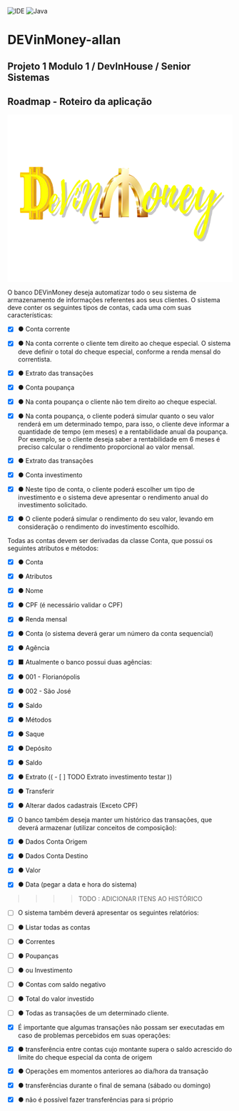 ![IDE](https://img.shields.io/badge/Eclipse-2C2255?style=for-the-badge&logo=eclipse&logoColor=white)
![Java](https://img.shields.io/badge/Java-ED8B00?style=for-the-badge&logo=java&logoColor=white)

# DEVinMoney-allan

## Projeto 1 Modulo 1 / DevInHouse / Senior Sistemas

## Roadmap - Roteiro da aplicação 

<p align="center">
        <a href="https://www.linkedin.com/in/all-an/">
        <img align="center" width="666" height="375"  src="/img/devinmoney-removebg-preview.png" />
</a>
</p>

O banco DEVinMoney deseja automatizar todo o seu sistema de armazenamento de informações referentes aos seus clientes. O sistema deve conter os seguintes tipos de contas, cada uma com suas características: 

- [x] ● Conta corrente 
- [x] ● Na conta corrente o cliente tem direito ao cheque especial. O sistema deve definir o total do cheque especial, conforme a renda mensal do correntista. 
- [x] ● Extrato das transações 

- [x] ● Conta poupança 
- [x] ● Na conta poupança o cliente não tem direito ao cheque especial. 
- [x] ● Na conta poupança, o cliente poderá simular quanto o seu valor renderá em um determinado tempo, para isso, o cliente deve informar a quantidade de tempo (em meses) e a rentabilidade anual da poupança. Por exemplo, se o cliente deseja saber a rentabilidade em 6 meses é preciso calcular o rendimento proporcional ao valor mensal. 
- [x] ● Extrato das transações 

- [x] ● Conta investimento 
- [x] ● Neste tipo de conta, o cliente poderá escolher um tipo de investimento e o sistema deve apresentar o rendimento anual do investimento solicitado. 
- [x] ● O cliente poderá simular o rendimento do seu valor, levando em consideração o rendimento do investimento escolhido. 

Todas as contas devem ser derivadas da classe Conta, que possui os seguintes atributos e métodos: 

- [x] ● Conta 
- [x] ● Atributos 
- [x] ● Nome 
- [x] ● CPF (é necessário validar o CPF) 
- [x] ● Renda mensal 
- [x] ● Conta (o sistema deverá gerar um número da conta sequencial) 
- [x] ● Agência 
- [x] ■ Atualmente o banco possui duas agências: 
- [x] ● 001 - Florianópolis 
- [x] ● 002 - São José 
- [x] ● Saldo 

- [x] ● Métodos 
- [x] ● Saque 
- [x] ● Depósito 
- [x] ● Saldo 
- [x] ● Extrato (( - [ ] TODO Extrato investimento testar ))
- [x] ● Transferir 
- [x] ● Alterar dados cadastrais (Exceto CPF) 

- [x] O banco também deseja manter um histórico das transações, que deverá armazenar (utilizar conceitos de composição): 

- [x] ● Dados Conta Origem 
- [x] ● Dados Conta Destino 
- [x] ● Valor 
- [x] ● Data (pegar a data e hora do sistema) 
>>>> TODO : ADICIONAR ITENS AO HISTÓRICO

- [ ] O sistema também deverá apresentar os seguintes relatórios: 
- [ ] ● Listar todas as contas 
- [ ] ● Correntes 
- [ ] ● Poupanças 
- [ ] ● ou Investimento 
- [ ] ● Contas com saldo negativo 
- [ ] ● Total do valor investido 
- [ ] ● Todas as transações de um determinado cliente. 

- [x] É importante que algumas transações não possam ser executadas em caso de problemas percebidos em suas operações: 
- [x] ● transferência entre contas cujo montante supera o saldo acrescido do limite do cheque especial da conta de origem 
- [x] ● Operações em momentos anteriores ao dia/hora da transação 
- [x] ● transferências durante o final de semana (sábado ou domingo) 
- [x] ● não é possível fazer transferências para si próprio

